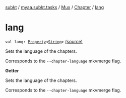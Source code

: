 [subkt](../../../index.md) / [myaa.subkt.tasks](../../index.md) / [Mux](../index.md) / [Chapter](index.md) / [lang](./lang.md)

# lang

`val lang: `[`Property`](https://docs.gradle.org/current/javadoc/org/gradle/api/provider/Property.html)`<`[`String`](https://kotlinlang.org/api/latest/jvm/stdlib/kotlin/-string/index.html)`>` [(source)](https://github.com/Myaamori/SubKt/blob/0.1.12/src/main/kotlin/myaa/subkt/tasks/muxtask.kt#L469)

Sets the language of the chapters.

Corresponds to the `--chapter-language` mkvmerge flag.

**Getter**

Sets the language of the chapters.

Corresponds to the `--chapter-language` mkvmerge flag.

